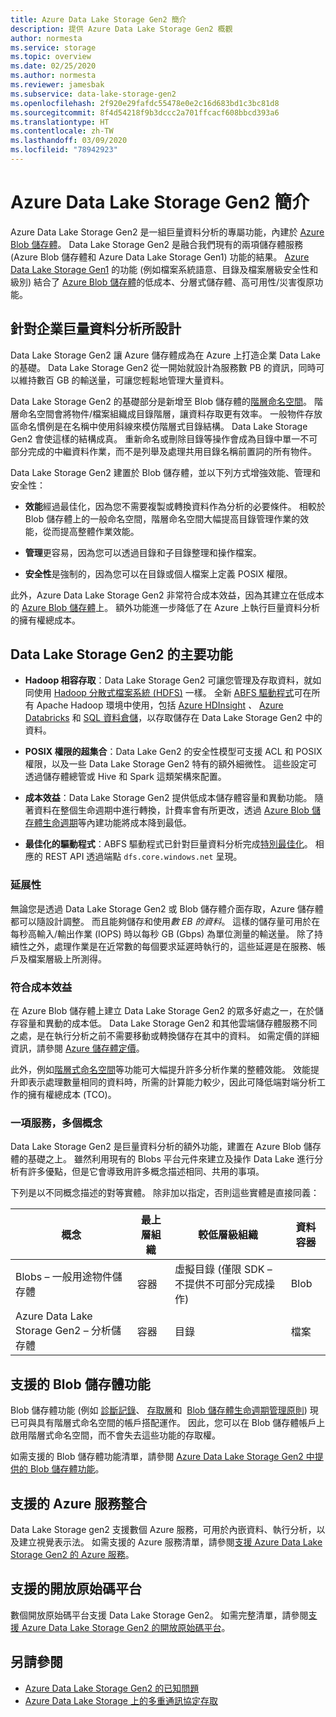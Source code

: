 ```yaml
---
title: Azure Data Lake Storage Gen2 簡介
description: 提供 Azure Data Lake Storage Gen2 概觀
author: normesta
ms.service: storage
ms.topic: overview
ms.date: 02/25/2020
ms.author: normesta
ms.reviewer: jamesbak
ms.subservice: data-lake-storage-gen2
ms.openlocfilehash: 2f920e29fafdc55478e0e2c16d683bd1c3bc81d8
ms.sourcegitcommit: 8f4d54218f9b3dccc2a701ffcacf608bbcd393a6
ms.translationtype: HT
ms.contentlocale: zh-TW
ms.lasthandoff: 03/09/2020
ms.locfileid: "78942923"
---
```

# <a name="introduction-to-azure-data-lake-storage-gen2"></a>Azure Data Lake Storage Gen2 簡介

Azure Data Lake Storage Gen2 是一組巨量資料分析的專屬功能，內建於 [Azure Blob 儲存體](storage-blobs-introduction.md)。 Data Lake Storage Gen2 是融合我們現有的兩項儲存體服務 (Azure Blob 儲存體和 Azure Data Lake Storage Gen1) 功能的結果。 [Azure Data Lake Storage Gen1](https://docs.microsoft.com/azure/data-lake-store/index) 的功能 (例如檔案系統語意、目錄及檔案層級安全性和級別) 結合了 [Azure Blob 儲存體](storage-blobs-introduction.md)的低成本、分層式儲存體、高可用性/災害復原功能。

## <a name="designed-for-enterprise-big-data-analytics"></a>針對企業巨量資料分析所設計

Data Lake Storage Gen2 讓 Azure 儲存體成為在 Azure 上打造企業 Data Lake 的基礎。 Data Lake Storage Gen2 從一開始就設計為服務數 PB 的資訊，同時可以維持數百 GB 的輸送量，可讓您輕鬆地管理大量資料。

Data Lake Storage Gen2 的基礎部分是新增至 Blob 儲存體的[階層命名空間](data-lake-storage-namespace.md)。 階層命名空間會將物件/檔案組織成目錄階層，讓資料存取更有效率。 一般物件存放區命名慣例是在名稱中使用斜線來模仿階層式目錄結構。 Data Lake Storage Gen2 會使這樣的結構成真。 重新命名或刪除目錄等操作會成為目錄中單一不可部分完成的中繼資料作業，而不是列舉及處理共用目錄名稱前置詞的所有物件。

Data Lake Storage Gen2 建置於 Blob 儲存體，並以下列方式增強效能、管理和安全性：

-   **效能**經過最佳化，因為您不需要複製或轉換資料作為分析的必要條件。 相較於 Blob 儲存體上的一般命名空間，階層命名空間大幅提高目錄管理作業的效能，從而提高整體作業效能。

-   **管理**更容易，因為您可以透過目錄和子目錄整理和操作檔案。

-   **安全性**是強制的，因為您可以在目錄或個人檔案上定義 POSIX 權限。

此外，Azure Data Lake Storage Gen2 非常符合成本效益，因為其建立在低成本的 [Azure Blob 儲存體](storage-blobs-introduction.md)上。 額外功能進一步降低了在 Azure 上執行巨量資料分析的擁有權總成本。

## <a name="key-features-of-data-lake-storage-gen2"></a>Data Lake Storage Gen2 的主要功能

-   **Hadoop 相容存取**：Data Lake Storage Gen2 可讓您管理及存取資料，就如同使用 [Hadoop 分散式檔案系統 (HDFS)](https://hadoop.apache.org/docs/current/hadoop-project-dist/hadoop-hdfs/HdfsDesign.html) 一樣。 全新 [ABFS 驅動程式](data-lake-storage-abfs-driver.md)可在所有 Apache Hadoop 環境中使用，包括 [Azure HDInsight](https://docs.microsoft.com/azure/hdinsight/index) *、* [Azure Databricks](https://docs.microsoft.com/azure/azure-databricks/index) 和 [SQL 資料倉儲](https://docs.microsoft.com/azure/sql-data-warehouse/)，以存取儲存在 Data Lake Storage Gen2 中的資料。

-   **POSIX 權限的超集合**：Data Lake Gen2 的安全性模型可支援 ACL 和 POSIX 權限，以及一些 Data Lake Storage Gen2 特有的額外細微性。 這些設定可透過儲存體總管或 Hive 和 Spark 這類架構來配置。

-   **成本效益**：Data Lake Storage Gen2 提供低成本儲存體容量和異動功能。 隨著資料在整個生命週期中進行轉換，計費率會有所更改，透過 [Azure Blob 儲存體生命週期](storage-lifecycle-management-concepts.md)等內建功能將成本降到最低。

-   **最佳化的驅動程式**：ABFS 驅動程式已針對巨量資料分析完成[特別最佳化](data-lake-storage-abfs-driver.md)。 相應的 REST API 透過端點 `dfs.core.windows.net` 呈現。

### <a name="scalability"></a>延展性

無論您是透過 Data Lake Storage Gen2 或 Blob 儲存體介面存取，Azure 儲存體都可以隨設計調整。 而且能夠儲存和使用*數 EB 的資料*。 這樣的儲存量可用於在每秒高輸入/輸出作業 (IOPS) 時以每秒 GB (Gbps) 為單位測量的輸送量。 除了持續性之外，處理作業是在近常數的每個要求延遲時執行的，這些延遲是在服務、帳戶及檔案層級上所測得。

### <a name="cost-effectiveness"></a>符合成本效益

在 Azure Blob 儲存體上建立 Data Lake Storage Gen2 的眾多好處之一，在於儲存容量和異動的成本低。 Data Lake Storage Gen2 和其他雲端儲存體服務不同之處，是在執行分析之前不需要移動或轉換儲存在其中的資料。 如需定價的詳細資訊，請參閱 [Azure 儲存體定價](https://azure.microsoft.com/pricing/details/storage)。

此外，例如[階層式命名空間](data-lake-storage-namespace.md)等功能可大幅提升許多分析作業的整體效能。 效能提升即表示處理數量相同的資料時，所需的計算能力較少，因此可降低端對端分析工作的擁有權總成本 (TCO)。

### <a name="one-service-multiple-concepts"></a>一項服務，多個概念

Data Lake Storage Gen2 是巨量資料分析的額外功能，建置在 Azure Blob 儲存體的基礎之上。 雖然利用現有的 Blobs 平台元件來建立及操作 Data Lake 進行分析有許多優點，但是它會導致用許多概念描述相同、共用的事項。

下列是以不同概念描述的對等實體。 除非加以指定，否則這些實體是直接同義：

| 概念                                | 最上層組織 | 較低層級組織                                            | 資料容器 |
|----------------------------------------|------------------------|---------------------------------------------------------------------|----------------|
| Blobs – 一般用途物件儲存體 | 容器              | 虛擬目錄 (僅限 SDK – 不提供不可部分完成操作) | Blob           |
| Azure Data Lake Storage Gen2 – 分析儲存體          | 容器            | 目錄                                                           | 檔案           |

## <a name="supported-blob-storage-features"></a>支援的 Blob 儲存體功能

Blob 儲存體功能 (例如 [診斷記錄](../common/storage-analytics-logging.md)、 [存取層](storage-blob-storage-tiers.md)和  [Blob 儲存體生命週期管理原則](storage-lifecycle-management-concepts.md)) 現已可與具有階層式命名空間的帳戶搭配運作。 因此，您可以在 Blob 儲存體帳戶上啟用階層式命名空間，而不會失去這些功能的存取權。 

如需支援的 Blob 儲存體功能清單，請參閱 [Azure Data Lake Storage Gen2 中提供的 Blob 儲存體功能](data-lake-storage-supported-blob-storage-features.md)。

## <a name="supported-azure-service-integrations"></a>支援的 Azure 服務整合

Data Lake Storage gen2 支援數個 Azure 服務，可用於內嵌資料、執行分析，以及建立視覺表示法。 如需支援的 Azure 服務清單，請參閱[支援 Azure Data Lake Storage Gen2 的 Azure 服務](data-lake-storage-supported-azure-services.md)。

## <a name="supported-open-source-platforms"></a>支援的開放原始碼平台

數個開放原始碼平台支援 Data Lake Storage Gen2。 如需完整清單，請參閱[支援 Azure Data Lake Storage Gen2 的開放原始碼平台](data-lake-storage-supported-open-source-platforms.md)。

## <a name="see-also"></a>另請參閱

- [Azure Data Lake Storage Gen2 的已知問題](data-lake-storage-known-issues.md)
- [Azure Data Lake Storage 上的多重通訊協定存取](data-lake-storage-multi-protocol-access.md)


